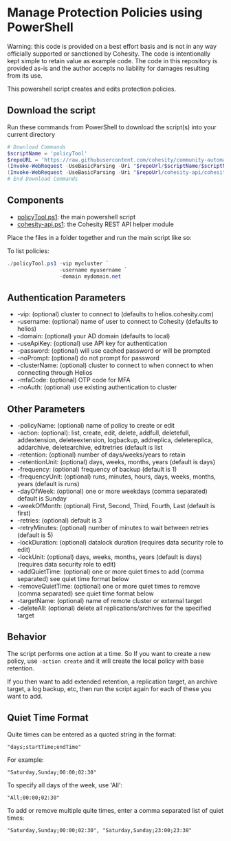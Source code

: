 # Manage Protection Policies using PowerShell

Warning: this code is provided on a best effort basis and is not in any way officially supported or sanctioned by Cohesity. The code is intentionally kept simple to retain value as example code. The code in this repository is provided as-is and the author accepts no liability for damages resulting from its use.

This powershell script creates and edits protection policies.

## Download the script

Run these commands from PowerShell to download the script(s) into your current directory

```powershell
# Download Commands
$scriptName = 'policyTool'
$repoURL = 'https://raw.githubusercontent.com/cohesity/community-automation-samples/main/powershell'
(Invoke-WebRequest -UseBasicParsing -Uri "$repoUrl/$scriptName/$scriptName.ps1").content | Out-File "$scriptName.ps1"; (Get-Content "$scriptName.ps1") | Set-Content "$scriptName.ps1"
(Invoke-WebRequest -UseBasicParsing -Uri "$repoUrl/cohesity-api/cohesity-api.ps1").content | Out-File cohesity-api.ps1; (Get-Content cohesity-api.ps1) | Set-Content cohesity-api.ps1
# End Download Commands
```

## Components

* [policyTool.ps1](https://raw.githubusercontent.com/cohesity/community-automation-samples/main/powershell/policyTool/policyTool.ps1): the main powershell script
* [cohesity-api.ps1](https://raw.githubusercontent.com/cohesity/community-automation-samples/main/powershell/cohesity-api/cohesity-api.ps1): the Cohesity REST API helper module

Place the files in a folder together and run the main script like so:

To list policies:

```powershell
./policyTool.ps1 -vip mycluster `
                 -username myusername `
                 -domain mydomain.net
```

## Authentication Parameters

* -vip: (optional) cluster to connect to (defaults to helios.cohesity.com)
* -username: (optional) name of user to connect to Cohesity (defaults to helios)
* -domain: (optional) your AD domain (defaults to local)
* -useApiKey: (optional) use API key for authentication
* -password: (optional) will use cached password or will be prompted
* -noPrompt: (optional) do not prompt for password
* -clusterName: (optional) cluster to connect to when connect to when connecting through Helios
* -mfaCode: (optional) OTP code for MFA
* -noAuth: (optional) use existing authentication to cluster

## Other Parameters

* -policyName: (optional) name of policy to create or edit
* -action: (optional): list, create, edit, delete, addfull, deletefull, addextension, deleteextension, logbackup, addreplica, deletereplica, addarchive, deletearchive, editretries (default is list
* -retention: (optional) number of days/weeks/years to retain
* -retentionUnit: (optional) days, weeks, months, years (default is days)
* -frequency: (optional) frequency of backup (default is 1)
* -frequencyUnit: (optional) runs, minutes, hours, days, weeks, months, years (default is runs)
* -dayOfWeek: (optional) one or more weekdays (comma separated) default is Sunday
* -weekOfMonth: (optional) First, Second, Third, Fourth, Last (default is first)
* -retries: (optional) default is 3
* -retryMinutes: (optional) number of minutes to wait between retries (default is 5)
* -lockDuration: (optional) datalock duration (requires data security role to edit)
* -lockUnit: (optional) days, weeks, months, years (default is days) (requires data security role to edit)
* -addQuietTime: (optional) one or more quiet times to add (comma separated) see quiet time format below
* -removeQuietTime: (optional) one or more quiet times to remove (comma separated) see quiet time format below
* -targetName: (optional) name of remote cluster or external target
* -deleteAll: (optional) delete all replications/archives for the specified target

## Behavior

The script performs one action at a time. So If you want to create a new policy, use `-action create` and it will create the local policy with base retention.

If you then want to add extended retention, a replication target, an archive target, a log backup, etc, then run the script again for each of these you want to add.

## Quiet Time Format

Quite times can be entered as a quoted string in the format:

`"days;startTime;endTime"`

For example:

`"Saturday,Sunday;00:00;02:30"`

To specify all days of the week, use 'All':

`"All;00:00;02:30"`

To add or remove multiple quite times, enter a comma separated list of quiet times:

`"Saturday,Sunday;00:00;02:30", "Saturday,Sunday;23:00;23:30"`
